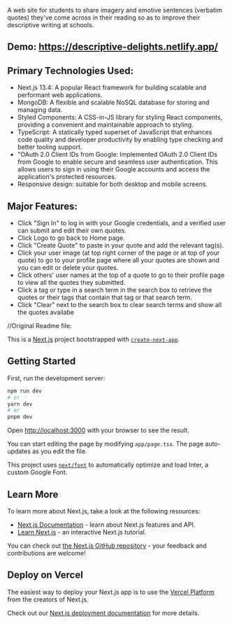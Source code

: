A web site for students to share imagery and emotive sentences (verbatim quotes) they've come across in their reading so as to improve their descriptive writing at schools.

## Demo: https://descriptive-delights.netlify.app/

## Primary Technologies Used:

- Next.js 13.4: A popular React framework for building scalable and performant web applications.
- MongoDB: A flexible and scalable NoSQL database for storing and managing data.
- Styled Components: A CSS-in-JS library for styling React components, providing a convenient and maintainable approach to styling.
- TypeScript: A statically typed superset of JavaScript that enhances code quality and developer productivity by enabling type checking and better tooling support.
- "OAuth 2.0 Client IDs from Google: Implemented OAuth 2.0 Client IDs from Google to enable secure and seamless user authentication. This allows users to sign in using their Google accounts and access the application's protected resources.
- Responsive design: suitable for both desktop and mobile screens.

## Major Features:

- Click "Sign In" to log in with your Google credentials, and a verified user can submit and edit their own quotes.
- Click Logo to go back to Home page.
- Click "Create Quote" to paste in your quote and add the relevant tag(s).
- Click your user image (at top right corner of the page or at top of your quote) to go to your profile page where all your quotes are shown and you can edit or delete your quotes.
- Click others' user names at the top of a quote to go to their profile page to view all the quotes they submitted.
- Click a tag or type in a search term in the search box to retrieve the quotes or their tags that contain that tag or that search term.
- Click "Clear" next to the search box to clear search terms and show all the quotes availabe

//Original Readme file:

This is a [Next.js](https://nextjs.org/) project bootstrapped with [`create-next-app`](https://github.com/vercel/next.js/tree/canary/packages/create-next-app).

## Getting Started

First, run the development server:

```bash
npm run dev
# or
yarn dev
# or
pnpm dev
```

Open [http://localhost:3000](http://localhost:3000) with your browser to see the result.

You can start editing the page by modifying `app/page.tsx`. The page auto-updates as you edit the file.

This project uses [`next/font`](https://nextjs.org/docs/basic-features/font-optimization) to automatically optimize and load Inter, a custom Google Font.

## Learn More

To learn more about Next.js, take a look at the following resources:

- [Next.js Documentation](https://nextjs.org/docs) - learn about Next.js features and API.
- [Learn Next.js](https://nextjs.org/learn) - an interactive Next.js tutorial.

You can check out [the Next.js GitHub repository](https://github.com/vercel/next.js/) - your feedback and contributions are welcome!

## Deploy on Vercel

The easiest way to deploy your Next.js app is to use the [Vercel Platform](https://vercel.com/new?utm_medium=default-template&filter=next.js&utm_source=create-next-app&utm_campaign=create-next-app-readme) from the creators of Next.js.

Check out our [Next.js deployment documentation](https://nextjs.org/docs/deployment) for more details.
